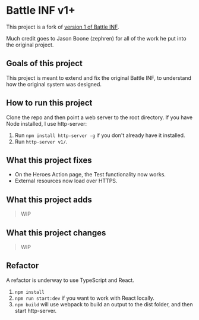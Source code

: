 # Battle INF v1+
This project is a fork of [version 1 of Battle INF](https://github.com/zephren/battle-inf).

Much credit goes to Jason Boone (zephren) for all of the work he put into the original project.

## Goals of this project
This project is meant to extend and fix the original Battle INF, to understand how the original system was designed.

## How to run this project
Clone the repo and then point a web server to the root directory. If you have Node installed, I use http-server:

1. Run `npm install http-server -g` if you don't already have it installed.
2. Run `http-server v1/`.

## What this project fixes
- On the Heroes Action page, the Test functionality now works.
- External resources now load over HTTPS.

## What this project adds
> WIP

## What this project changes
> WIP

## Refactor
A refactor is underway to use TypeScript and React.

1. `npm install`
2. `npm run start:dev` if you want to work with React locally.
3. `npm build` will use webpack to build an output to the dist folder, and then start http-server.
